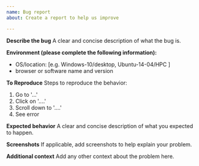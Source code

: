 ```yaml
---
name: Bug report
about: Create a report to help us improve

---
```


**Describe the bug**
A clear and concise description of what the bug is.

**Environment (please complete the following information):**
 - OS/location: [e.g. Windows-10/desktop, Ubuntu-14-04/HPC ]
 - browser or software name and version

**To Reproduce**
Steps to reproduce the behavior:
1. Go to '...'
2. Click on '....'
3. Scroll down to '....'
4. See error

**Expected behavior**
A clear and concise description of what you expected to happen.

**Screenshots**
If applicable, add screenshots to help explain your problem.

**Additional context**
Add any other context about the problem here.
